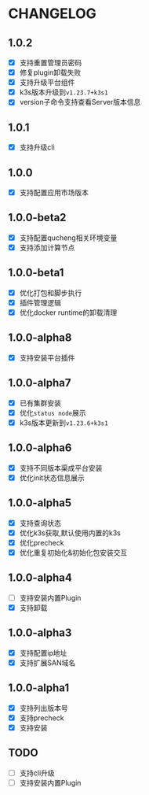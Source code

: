 # CHANGELOG

## 1.0.2

- [x] 支持重置管理员密码
- [x] 修复plugin卸载失败
- [x] 支持升级平台组件
- [x] k3s版本升级到`v1.23.7+k3s1`
- [x] version子命令支持查看Server版本信息

## 1.0.1

- [x] 支持升级cli

## 1.0.0

- [x] 支持配置应用市场版本

## 1.0.0-beta2

- [x] 支持配置qucheng相关环境变量
- [x] 支持添加计算节点

## 1.0.0-beta1

- [x] 优化打包和脚步执行
- [x] 插件管理逻辑
- [x] 优化docker runtime的卸载清理

## 1.0.0-alpha8

- [x] 支持安装平台插件

## 1.0.0-alpha7

- [x] 已有集群安装
- [x] 优化`status node`展示
- [x] k3s版本更新到`v1.23.6+k3s1`

## 1.0.0-alpha6

- [x] 支持不同版本渠成平台安装
- [x] 优化init状态信息展示

## 1.0.0-alpha5

- [x] 支持查询状态
- [x] 优化k3s获取,默认使用内置的k3s
- [x] 优化precheck
- [x] 优化重复初始化&初始化包安装交互

## 1.0.0-alpha4

- [ ] 支持安装内置Plugin
- [x] 支持卸载

## 1.0.0-alpha3

- [x] 支持配置ip地址
- [x] 支持扩展SAN域名

## 1.0.0-alpha1

- [x] 支持列出版本号
- [x] 支持precheck
- [x] 支持安装

## TODO

- [ ] 支持cli升级
- [ ] 支持安装内置Plugin
